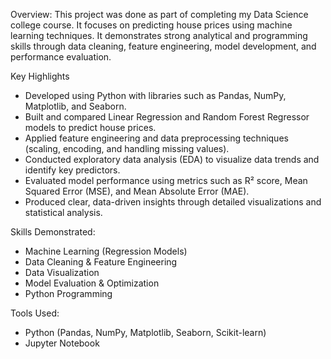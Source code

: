 Overview:
This project was done as part of completing my Data Science college course. It focuses on predicting house prices using machine learning techniques. It demonstrates strong analytical and programming skills through data cleaning, feature engineering, model development, and performance evaluation.

Key Highlights
- Developed using Python with libraries such as Pandas, NumPy, Matplotlib, and Seaborn.
- Built and compared Linear Regression and Random Forest Regressor models to predict house prices.
- Applied feature engineering and data preprocessing techniques (scaling, encoding, and handling missing values).
- Conducted exploratory data analysis (EDA) to visualize data trends and identify key predictors.
- Evaluated model performance using metrics such as R² score, Mean Squared Error (MSE), and Mean Absolute Error (MAE).
- Produced clear, data-driven insights through detailed visualizations and statistical analysis.

Skills Demonstrated:
- Machine Learning (Regression Models)
- Data Cleaning & Feature Engineering
- Data Visualization
- Model Evaluation & Optimization
- Python Programming

Tools Used:
- Python (Pandas, NumPy, Matplotlib, Seaborn, Scikit-learn)
- Jupyter Notebook
